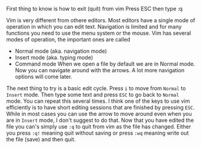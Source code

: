 First thing to know is how to exit (quit) from vim Press ESC then type :q


Vim is very different from othere editors.
Most editors have a single mode of operation in which you can edit text.
Navigation is limited and for many functions you need to use the menu system or the mouse.
Vim has several modes of operation, the important ones are called
* Normal mode (aka. navigation mode)
* Insert mode (aka. typing mode)
* Command mode
When we open a file by default we are in Normal mode.
Now you can navigate around with the arrows.
A lot more navigation options will come later.


The next thing to try is a basic edit cycle.
Press `i` to move from `Normal` to `Insert` mode. Then type some text and press `ESC` to
go back to `Normal` mode. You can repeat this several times.
I think one of the keys to use vim efficiently is to have short editing sessions
that are finished by pressing `ESC`. While in most cases you can use the arrow to move around
even when you are in `Insert` mode, I don't suggest to do that.
Now that you have edited the file you can's simply use `:q` to quit from vim as the file has changed.
Either you press `:q!` meaning quit without saving or press `:wq` meaning write out the file (save)
and then quit.



